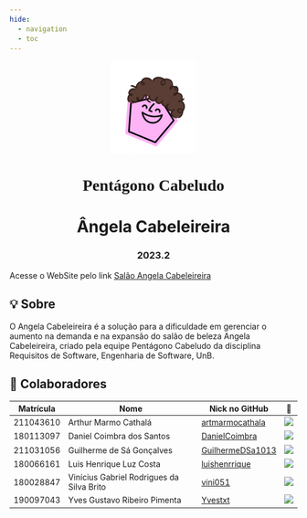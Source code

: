 ```yaml
---
hide:
  - navigation
  - toc
---
```


<div style="display: flex; justify-content: center;"> <img src="./img/logo.png" alt="Logo Pentágono Cabeludo" width="150"> </div>
<h1 align="center" style="font-family: cursive;"> <strong> Pentágono Cabeludo </strong> </h1>
<h1 align="center"> Ângela Cabeleireira </h1>
<h3 align="center"> 2023.2 </h3>

Acesse o WebSite pelo link [Salão Angela Cabeleireira](https://angela-cabeleireira.vercel.app/)

## 💡 Sobre

O Angela Cabeleireira é a solução para a dificuldade em gerenciar o aumento na demanda e na expansão do salão de beleza Angela Cabeleireira, criado pela equipe Pentágono Cabeludo da disciplina Requisitos de Software, Engenharia de Software, UnB.

## 👥 Colaboradores

| Matrícula | Nome                                      | Nick no GitHub                                          |                                    📸                                     |
| :-------: | ----------------------------------------- | ------------------------------------------------------- | :-----------------------------------------------------------------------: |
| 211043610 | Arthur Marmo Cathalá                      | [artmarmocathala](https://github.com/artmarmocathala)   | <img src="https://avatars.githubusercontent.com/u/41844192?v=4" width=50> |
| 180113097 | Daniel Coimbra dos Santos                 | [DanielCoimbra](https://github.com/DanielCoimbra)       | <img src="https://avatars.githubusercontent.com/u/49206670?v=4" width=50> |
| 211031056 | Guilherme de Sá Gonçalves                 | [GuilhermeDSa1013](https://github.com/GuilhermeDSa1013) | <img src="https://avatars.githubusercontent.com/u/92813703?v=4" width=50> |
| 180066161 | Luis Henrique Luz Costa                   | [luishenrrique](https://github.com/luishenrrique)       | <img src="https://avatars.githubusercontent.com/u/40144816?v=4" width=50> |
| 180028847 | Vinícius Gabriel Rodrigues da Silva Brito | [vini051](https://github.com/vini051)                   | <img src="https://avatars.githubusercontent.com/u/60819460?v=4" width=50> |
| 190097043 | Yves Gustavo Ribeiro Pimenta              | [Yvestxt](https://github.com/Yvestxt)                   | <img src="https://avatars.githubusercontent.com/u/73966483?v=4" width=50> |
